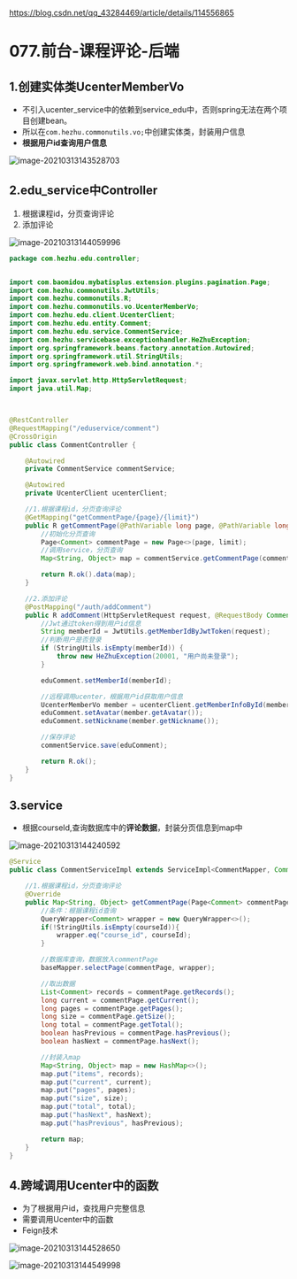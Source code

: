 https://blog.csdn.net/qq_43284469/article/details/114556865

# 077.前台-课程评论-后端

## 1.创建实体类UcenterMemberVo

* 不引入ucenter_service中的依赖到service_edu中，否则spring无法在两个项目创建bean。
* 所以在`com.hezhu.commonutils.vo;`中创建实体类，封装用户信息
* **根据用户id查询用户信息**

![image-20210313143528703](https://raw.githubusercontent.com/TWDH/Leetcode-From-Zero/pictures/img/image-20210313143528703.png)

## 2.edu_service中Controller

1. 根据课程id，分页查询评论
2. 添加评论

![image-20210313144059996](https://raw.githubusercontent.com/TWDH/Leetcode-From-Zero/pictures/img/image-20210313144059996.png)

```java
package com.hezhu.edu.controller;


import com.baomidou.mybatisplus.extension.plugins.pagination.Page;
import com.hezhu.commonutils.JwtUtils;
import com.hezhu.commonutils.R;
import com.hezhu.commonutils.vo.UcenterMemberVo;
import com.hezhu.edu.client.UcenterClient;
import com.hezhu.edu.entity.Comment;
import com.hezhu.edu.service.CommentService;
import com.hezhu.servicebase.exceptionhandler.HeZhuException;
import org.springframework.beans.factory.annotation.Autowired;
import org.springframework.util.StringUtils;
import org.springframework.web.bind.annotation.*;

import javax.servlet.http.HttpServletRequest;
import java.util.Map;



@RestController
@RequestMapping("/eduservice/comment")
@CrossOrigin
public class CommentController {

    @Autowired
    private CommentService commentService;

    @Autowired
    private UcenterClient ucenterClient;

    //1.根据课程id，分页查询评论
    @GetMapping("getCommentPage/{page}/{limit}")
    public R getCommentPage(@PathVariable long page, @PathVariable long limit, String courseId) {
        //初始化分页查询
        Page<Comment> commentPage = new Page<>(page, limit);
        //调用service，分页查询
        Map<String, Object> map = commentService.getCommentPage(commentPage, courseId);

        return R.ok().data(map);
    }

    //2.添加评论
    @PostMapping("/auth/addComment")
    public R addComment(HttpServletRequest request, @RequestBody Comment eduComment) {
        //Jwt通过token得到用户id信息
        String memberId = JwtUtils.getMemberIdByJwtToken(request);
        //判断用户是否登录
        if (StringUtils.isEmpty(memberId)) {
            throw new HeZhuException(20001, "用户尚未登录");
        }

        eduComment.setMemberId(memberId);

        //远程调用ucenter，根据用户id获取用户信息
        UcenterMemberVo member = ucenterClient.getMemberInfoById(memberId);
        eduComment.setAvatar(member.getAvatar());
        eduComment.setNickname(member.getNickname());

        //保存评论
        commentService.save(eduComment);

        return R.ok();
    }
}


```

## 3.service

* 根据courseId,查询数据库中的**评论数据**，封装分页信息到map中

![image-20210313144240592](https://raw.githubusercontent.com/TWDH/Leetcode-From-Zero/pictures/img/image-20210313144240592.png)

```java
@Service
public class CommentServiceImpl extends ServiceImpl<CommentMapper, Comment> implements CommentService {

    //1.根据课程id，分页查询评论
    @Override
    public Map<String, Object> getCommentPage(Page<Comment> commentPage, String courseId) {
        //条件：根据课程id查询
        QueryWrapper<Comment> wrapper = new QueryWrapper<>();
        if(!StringUtils.isEmpty(courseId)){
            wrapper.eq("course_id", courseId);
        }

        //数据库查询，数据放入commentPage
        baseMapper.selectPage(commentPage, wrapper);

        //取出数据
        List<Comment> records = commentPage.getRecords();
        long current = commentPage.getCurrent();
        long pages = commentPage.getPages();
        long size = commentPage.getSize();
        long total = commentPage.getTotal();
        boolean hasPrevious = commentPage.hasPrevious();
        boolean hasNext = commentPage.hasNext();

        //封装入map
        Map<String, Object> map = new HashMap<>();
        map.put("items", records);
        map.put("current", current);
        map.put("pages", pages);
        map.put("size", size);
        map.put("total", total);
        map.put("hasNext", hasNext);
        map.put("hasPrevious", hasPrevious);

        return map;
    }
}
```

## 4.跨域调用Ucenter中的函数

* 为了根据用户id，查找用户完整信息
* 需要调用Ucenter中的函数
* Feign技术

![image-20210313144528650](https://raw.githubusercontent.com/TWDH/Leetcode-From-Zero/pictures/img/image-20210313144528650.png)

![image-20210313144549998](https://raw.githubusercontent.com/TWDH/Leetcode-From-Zero/pictures/img/image-20210313144549998.png)
